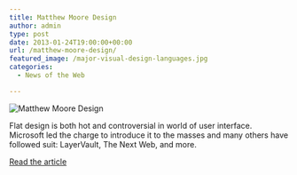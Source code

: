 ```yaml
---
title: Matthew Moore Design
author: admin
type: post
date: 2013-01-24T19:00:00+00:00
url: /matthew-moore-design/
featured_image: /major-visual-design-languages.jpg
categories:
  - News of the Web

---
```

<img src="https://i2.wp.com/www.matthewmooredesign.com/wp-content/uploads/2013/01/major-visual-design-languages.jpg?w=700" alt="Matthew Moore Design" data-recalc-dims="1" />

Flat design is both hot and controversial in world of user interface. Microsoft led the charge to introduce it to the masses and many others have followed suit: LayerVault, The Next Web, and more.

<a href="http://www.matthewmooredesign.com/almost-flat-design/" title="Matthew Moore Design" target="_blank">Read the article</a>